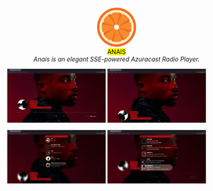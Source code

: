<p align="center">
    <img src="src/static/img/favicon.png" style="height: 90px; width: 90px">
    <br>
    <mark>ANAIS</mark>
    <br>
    <i>Anais is an elegant SSE-powered Azuracast Radio Player.</i>
</p>

<p float="left">
  <img src="src/screenshots/Screenshot From 2025-04-04 03-13-17.png" width="45%" alt="Main player interface">
  <img src="src/screenshots/Screenshot From 2025-04-04 03-13-59.png" width="45%" alt="Screenshot 2">
</p>

<p float="left">
  <img src="src/screenshots/Screenshot From 2025-04-04 03-14-21.png" width="45%" alt="Screenshot 3">
  <img src="src/screenshots/Screenshot From 2025-04-04 03-14-09.png" width="45%" alt="Screenshot 4">
</p>


